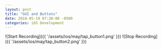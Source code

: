 ```yaml
---
layout: post
title: "GUI and Buttons"
date: 2018-05-19 07:30:00 -0500
categories: iOS Development 
---
```


![Start Recording]({{ '/assets/ios/may/tap_button1.png' }})
![Stop Recording]({{ '/assets/ios/may/tap_button2.png' }})
